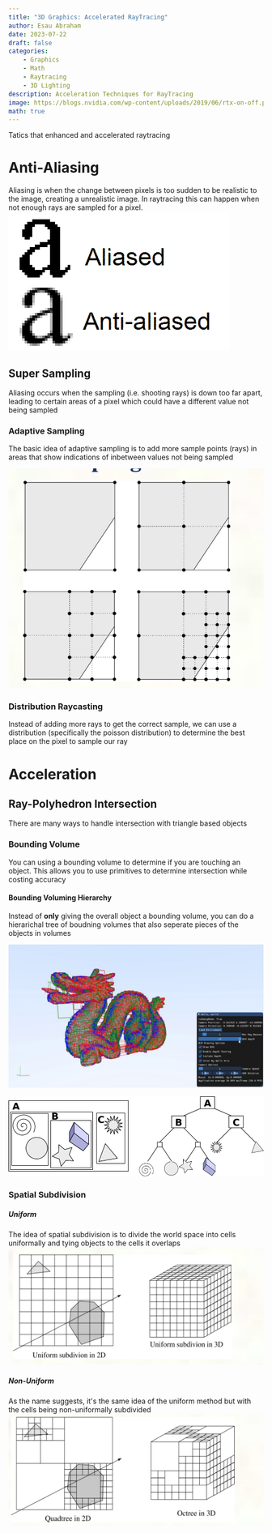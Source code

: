 ```yaml
---
title: "3D Graphics: Accelerated RayTracing"
author: Esau Abraham
date: 2023-07-22
draft: false
categories: 
    - Graphics
    - Math
    - Raytracing
    - 3D Lighting
description: Acceleration Techniques for RayTracing
image: https://blogs.nvidia.com/wp-content/uploads/2019/06/rtx-on-off.png
math: true
---
```


Tatics that enhanced and accelerated raytracing

# Anti-Aliasing
Aliasing is when the change between pixels is too sudden to be realistic to the image, creating a unrealistic image. In raytracing this can happen when not enough rays are sampled for a pixel.
![alias](alias.png)

## Super Sampling

Aliasing occurs when the sampling (i.e. shooting rays) is down too far apart, leading to certain areas of a pixel which could have a different value not being sampled

### Adaptive Sampling
The basic idea of adaptive sampling is to add more sample points (rays) in areas that show indications of inbetween values not being sampled

![supersampling](supersample.png)

### Distribution Raycasting
Instead of adding more rays to get the correct sample, we can use a distribution (specifically the poisson distribution) to determine the best place on the pixel to sample our ray

# Acceleration

## Ray-Polyhedron Intersection
There are many ways to handle intersection with triangle based objects

### Bounding Volume
You can using a bounding volume to determine if you are touching an object. This allows you to use primitives to determine intersection while costing accuracy

#### Bounding Voluming Hierarchy
Instead of **only** giving the overall object a bounding volume, you can do a hierarichal tree of boudning volumes that also seperate pieces of the objects in volumes

![dragon](dragon.png)

![bounding](bounding.png)

### Spatial Subdivision

##### Uniform
The idea of spatial subdivision is to divide the world space into cells uniformally and tying objects to the cells it overlaps
![uniformSpace](uniformDivision.png)

##### Non-Uniform
As the name suggests, it's the same idea of the uniform method but with the cells being non-uniformally subdivided
![nonUniformSpace](nonUniformDivision.png)
